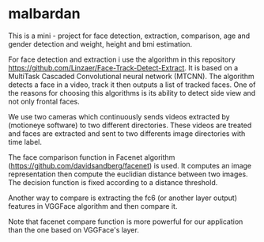 # malbardan

This is a mini - project for face detection, extraction, comparison, age and gender detection and weight, height and bmi estimation.

For face detection and extraction i use the algorithm in this repository https://github.com/Linzaer/Face-Track-Detect-Extract. It is based on a MultiTask Cascaded Convolutional neural network (MTCNN). The algorithm detects a face in a video, track it then outputs a list of tracked faces. One of the reasons for choosing this algorithms is its ability to detect side view and not only frontal faces.

We use two cameras which continuously sends videos extracted by (motioneye software) to two different directories. These videos are treated and faces are extracted and sent to two differents image directories with time label.

The face comparison function in Facenet algorithm (https://github.com/davidsandberg/facenet) is used. It computes  an image representation then compute the euclidian distance between two images. The decision function is fixed according to a distance threshold.

Another way to compare is extracting the fc6 (or another layer output) features in VGGFace algorithm and then compare it.

Note that facenet compare function is more powerful for our application than the one based on VGGFace's layer.

